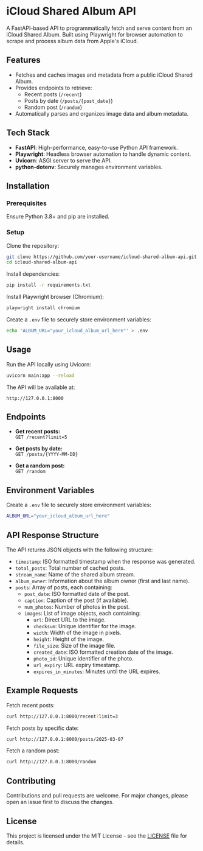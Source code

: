 # iCloud Shared Album API

A FastAPI-based API to programmatically fetch and serve content from an iCloud Shared Album. Built using Playwright for browser automation to scrape and process album data from Apple's iCloud.

## Features

- Fetches and caches images and metadata from a public iCloud Shared Album.
- Provides endpoints to retrieve:
  - Recent posts (`/recent`)
  - Posts by date (`/posts/{post_date}`)
  - Random post (`/random`)
- Automatically parses and organizes image data and album metadata.

## Tech Stack

- **FastAPI**: High-performance, easy-to-use Python API framework.
- **Playwright**: Headless browser automation to handle dynamic content.
- **Uvicorn**: ASGI server to serve the API.
- **python-dotenv**: Securely manages environment variables.

## Installation

### Prerequisites

Ensure Python 3.8+ and pip are installed.

### Setup

Clone the repository:

```sh
git clone https://github.com/your-username/icloud-shared-album-api.git
cd icloud-shared-album-api
```

Install dependencies:

```sh
pip install -r requirements.txt
```

Install Playwright browser (Chromium):

```sh
playwright install chromium
```

Create a `.env` file to securely store environment variables:

```sh
echo 'ALBUM_URL="your_icloud_album_url_here"' > .env
```

## Usage

Run the API locally using Uvicorn:

```sh
uvicorn main:app --reload
```

The API will be available at:

```
http://127.0.0.1:8000
```

## Endpoints

- **Get recent posts:**  
`GET /recent?limit=5`

- **Get posts by date:**  
`GET /posts/{YYYY-MM-DD}`

- **Get a random post:**  
`GET /random`

## Environment Variables

Create a `.env` file to securely store environment variables:

```sh
ALBUM_URL="your_icloud_album_url_here"
```

## API Response Structure

The API returns JSON objects with the following structure:

- `timestamp`: ISO formatted timestamp when the response was generated.
- `total_posts`: Total number of cached posts.
- `stream_name`: Name of the shared album stream.
- `album_owner`: Information about the album owner (first and last name).
- `posts`: Array of posts, each containing:
  - `post_date`: ISO formatted date of the post.
  - `caption`: Caption of the post (if available).
  - `num_photos`: Number of photos in the post.
  - `images`: List of image objects, each containing:
    - `url`: Direct URL to the image.
    - `checksum`: Unique identifier for the image.
    - `width`: Width of the image in pixels.
    - `height`: Height of the image.
    - `file_size`: Size of the image file.
    - `created_date`: ISO formatted creation date of the image.
    - `photo_id`: Unique identifier of the photo.
    - `url_expiry`: URL expiry timestamp.
    - `expires_in_minutes`: Minutes until the URL expires.

## Example Requests

Fetch recent posts:
```sh
curl http://127.0.0.1:8000/recent?limit=3
```

Fetch posts by specific date:
```sh
curl http://127.0.0.1:8000/posts/2025-03-07
```

Fetch a random post:
```sh
curl http://127.0.0.1:8000/random
```

## Contributing

Contributions and pull requests are welcome. For major changes, please open an issue first to discuss the changes.

## License

This project is licensed under the MIT License - see the [LICENSE](LICENSE) file for details.
